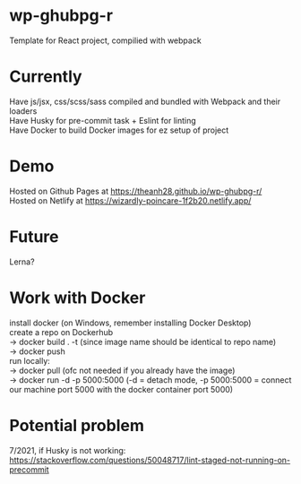 # wp-ghubpg-r
Template for React project, compilied with webpack

# Currently
  Have js/jsx, css/scss/sass compiled and bundled with Webpack and their loaders  
  Have Husky for pre-commit task + Eslint for linting   
  Have Docker to build Docker images for ez setup of project
  
# Demo
  Hosted on Github Pages at https://theanh28.github.io/wp-ghubpg-r/  
  Hosted on Netlify at https://wizardly-poincare-1f2b20.netlify.app/
  
# Future
  Lerna?

# Work with Docker
  install docker (on Windows, remember installing Docker Desktop)  
  create a repo on Dockerhub  
  -> docker build . -t <repo name> (since image name should be identical to repo name)  
  -> docker push <repo name>  
  run locally:  
  -> docker pull <repo name> (ofc not needed if you already have the image)  
  -> docker run -d -p 5000:5000 <repo name> (-d = detach mode, -p 5000:5000 = connect our machine port 5000 with the docker container port 5000)  
  

# Potential problem
  7/2021, if Husky is not working: https://stackoverflow.com/questions/50048717/lint-staged-not-running-on-precommit  
